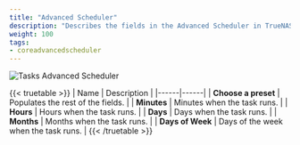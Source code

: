 ```yaml
---
title: "Advanced Scheduler"
description: "Describes the fields in the Advanced Scheduler in TrueNAS CORE."
weight: 100
tags:
- coreadvancedscheduler
---
```


![Tasks Advanced Scheduler](/images/CORE/Tasks/TasksAdvancedScheduler.png "Tasks Advanced Scheduler")

{{< truetable >}}
| Name | Description |
|------|------|
| **Choose a preset** | Populates the rest of the fields. |
| **Minutes** | Minutes when the task runs. |
| **Hours** | Hours when the task runs. |
| **Days** | Days when the task runs. |
| **Months** | Months when the task runs. |
| **Days of Week** | Days of the week when the task runs. |
{{< /truetable >}}
